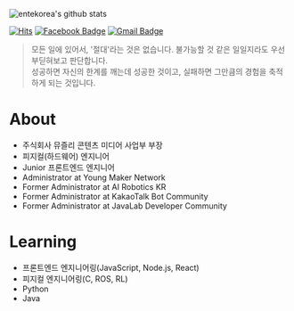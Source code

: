 ![entekorea's github stats](https://github-readme-stats.vercel.app/api?username=entekorea&show_icons=true)

[![Hits](https://hits.seeyoufarm.com/api/count/incr/badge.svg?url=https%3A%2F%2Fgithub.com%2Fentekorea)](https://hits.seeyoufarm.com) [![Facebook Badge](https://img.shields.io/badge/facebook-1877f2?style=flat-square&logo=facebook&logoColor=white&link=https://www.facebook.com/entekorea)](https://www.facebook.com/entekorea) [![Gmail Badge](https://img.shields.io/badge/Gmail-d14836?style=flat-square&logo=Gmail&logoColor=white&link=mailto:entekorea@gmail.com)](mailto:entekorea@gmail.com)

> 모든 일에 있어서, '절대'라는 것은 없습니다. 불가능할 것 같은 일일지라도 우선 부딛혀보고 판단합니다.<br>
> 성공하면 자신의 한계를 깨는데 성공한 것이고, 실패하면 그만큼의 경험을 축적하게 되는 것입니다.

# About
- 주식회사 뮤즐리 콘텐츠 미디어 사업부 부장
- 피지컬(하드웨어) 엔지니어
- Junior 프론트엔드 엔지니어
- Administrator at Young Maker Network
- Former Administrator at AI Robotics KR
- Former Administrator at KakaoTalk Bot Community
- Former Administrator at JavaLab Developer Community


# Learning
- 프론트엔드 엔지니어링(JavaScript, Node.js, React)
- 피지컬 엔지니어링(C, ROS, RL)
- Python
- Java

<!--
**Entekorea/entekorea** is a ✨ _special_ ✨ repository because its `README.md` (this file) appears on your GitHub profile.

Here are some ideas to get you started:

- 🌱 I’m currently learning ...
- 👯 I’m looking to collaborate on ...
- 🤔 I’m looking for help with ...
- 💬 Ask me about ...
- 📫 How to reach me: ...
- 😄 Pronouns: ...
- ⚡ Fun fact: ...
-->
